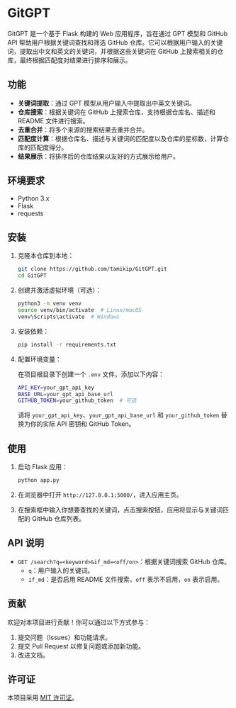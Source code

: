 # GitGPT

GitGPT 是一个基于 Flask 构建的 Web 应用程序，旨在通过 GPT 模型和 GitHub API 帮助用户根据关键词查找和筛选 GitHub 仓库。它可以根据用户输入的关键词，提取出中文和英文的关键词，并根据这些关键词在 GitHub 上搜索相关的仓库，最终根据匹配度对结果进行排序和展示。

## 功能

- **关键词提取**：通过 GPT 模型从用户输入中提取出中英文关键词。
- **仓库搜索**：根据关键词在 GitHub 上搜索仓库，支持根据仓库名、描述和 README 文件进行搜索。
- **去重合并**：将多个来源的搜索结果去重并合并。
- **匹配度计算**：根据仓库名、描述与关键词的匹配度以及仓库的星标数，计算仓库的匹配度得分。
- **结果展示**：将排序后的仓库结果以友好的方式展示给用户。

## 环境要求

- Python 3.x
- Flask
- requests

## 安装

1. 克隆本仓库到本地：

    ```bash
    git clone https://github.com/tamikip/GitGPT.git
    cd GitGPT
    ```

2. 创建并激活虚拟环境（可选）：

    ```bash
    python3 -m venv venv
    source venv/bin/activate  # Linux/macOS
    venv\Scripts\activate  # Windows
    ```

3. 安装依赖：

    ```bash
    pip install -r requirements.txt
    ```

4. 配置环境变量：

    在项目根目录下创建一个 `.env` 文件，添加以下内容：

    ```bash
    API_KEY=your_gpt_api_key
    BASE_URL=your_gpt_api_base_url
    GITHUB_TOKEN=your_github_token  # 可选
    ```

    请将 `your_gpt_api_key`、`your_gpt_api_base_url` 和 `your_github_token` 替换为你的实际 API 密钥和 GitHub Token。

## 使用

1. 启动 Flask 应用：

    ```bash
    python app.py
    ```

2. 在浏览器中打开 `http://127.0.0.1:5000/`，进入应用主页。

3. 在搜索框中输入你想要查找的关键词，点击搜索按钮，应用将显示与关键词匹配的 GitHub 仓库列表。

## API 说明

- `GET /search?q=<keyword>&if_md=<off/on>`：根据关键词搜索 GitHub 仓库。
  - `q`：用户输入的关键词。
  - `if_md`：是否启用 README 文件搜索，`off` 表示不启用，`on` 表示启用。

## 贡献

欢迎对本项目进行贡献！你可以通过以下方式参与：

1. 提交问题（Issues）和功能请求。
2. 提交 Pull Request 以修复问题或添加新功能。
3. 改进文档。

## 许可证

本项目采用 [MIT 许可证](LICENSE)。
